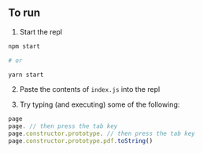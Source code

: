 
## To run

1. Start the repl

```sh
npm start

# or

yarn start
```

2. Paste the contents of `index.js` into the repl

3. Try typing (and executing) some of the following:

```js
page
page. // then press the tab key
page.constructor.prototype. // then press the tab key
page.constructor.prototype.pdf.toString()
```